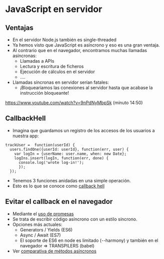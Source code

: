 # JavaScript en servidor
## Ventajas
- En el servidor Node.js también es single-threaded
- Ya hemos visto que JavaScript es asíncrono y eso es una gran ventaja.
- Al contrario que en el navegador, encontramos muchas llamadas asíncronas: 
    - Llamadas a APIs
    - Lectura y escritura de ficheros
    - Ejecución de cálculos en el servidor
    - ....
- Llamadas síncronas en servidor serían fatales:
    - ¡Bloqueariamos las conexiones al servidor hasta que acabase la instrucción bloqueante!

https://www.youtube.com/watch?v=9nPdNyMbpSk (mínuto 14:50)

## CallbackHell
- Imagina que guardamos un registro de los accesos de los usuarios a nuestra app:

```
trackUser =  function(userId) {
  users.findOne({userId: userId}, function(err, user) {
    var logIn = {userName: user.name, when: new Date};
    logIns.insert(logIn, function(err, done) {
      console.log('wrote log-in!');
      });
  });
```

- Tenemos 3 funciones anidadas en una simple operación.
- Esto es lo que se conoce como [callback hell](https://strongloop.com/strongblog/node-js-callback-hell-promises-generators/)

## Evitar el callback en el navegador
- Mediante el [uso de promesas](https://www.promisejs.org/)
- Se trata de escribir código asíncrono con un estilo síncrono.
- Opciones más actuales:
    - Generators / Yields (ES6)
    - Async / Await (ES7)
    - El soporte de ES6 en node es limitado (--harmony) y también en el navegador => TRANSPILERS (babel)
- Ver [comparativa de métodos asíncronos](https://thomashunter.name/blog/the-long-road-to-asyncawait-in-javascript/)


